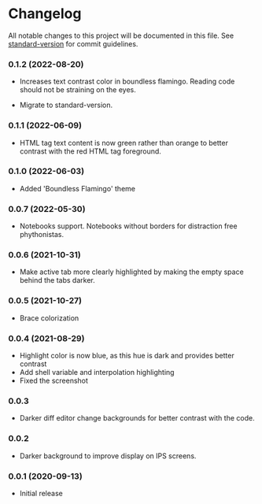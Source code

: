 # Changelog

All notable changes to this project will be documented in this file. See [standard-version](https://github.com/conventional-changelog/standard-version) for commit guidelines.

### 0.1.2 (2022-08-20)

- Increases text contrast color in boundless flamingo. Reading code should not be straining on the eyes.

- Migrate to standard-version.

### 0.1.1 (2022-06-09)

- HTML tag text content is now green rather than orange to better contrast with the red HTML tag foreground.

### 0.1.0 (2022-06-03)

- Added 'Boundless Flamingo' theme

### 0.0.7 (2022-05-30)

- Notebooks support. Notebooks without borders for distraction free phythonistas.

### 0.0.6 (2021-10-31)

- Make active tab more clearly highlighted by making the empty space behind the tabs darker.

### 0.0.5 (2021-10-27)

- Brace colorization

### 0.0.4 (2021-08-29)

- Highlight color is now blue, as this hue is dark and provides better contrast
- Add shell variable and interpolation highlighting
- Fixed the screenshot

### 0.0.3

- Darker diff editor change backgrounds for better contrast with the code.

### 0.0.2

- Darker background to improve display on IPS screens.

### 0.0.1 (2020-09-13)

- Initial release

